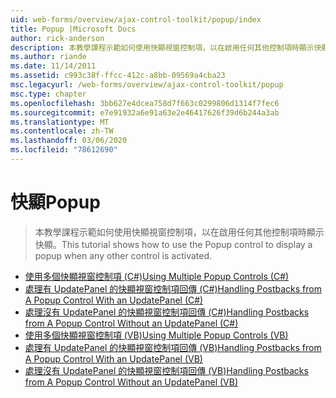 ```yaml
---
uid: web-forms/overview/ajax-control-toolkit/popup/index
title: Popup |Microsoft Docs
author: rick-anderson
description: 本教學課程示範如何使用快顯視窗控制項，以在啟用任何其他控制項時顯示快顯。
ms.author: riande
ms.date: 11/14/2011
ms.assetid: c993c38f-ffcc-412c-a8bb-09569a4cba23
msc.legacyurl: /web-forms/overview/ajax-control-toolkit/popup
msc.type: chapter
ms.openlocfilehash: 3bb627e4dcea758d7f663c0299806d1314f7fec6
ms.sourcegitcommit: e7e91932a6e91a63e2e46417626f39d6b244a3ab
ms.translationtype: MT
ms.contentlocale: zh-TW
ms.lasthandoff: 03/06/2020
ms.locfileid: "78612690"
---
```

# <a name="popup"></a><span data-ttu-id="ca7df-103">快顯</span><span class="sxs-lookup"><span data-stu-id="ca7df-103">Popup</span></span>

> <span data-ttu-id="ca7df-104">本教學課程示範如何使用快顯視窗控制項，以在啟用任何其他控制項時顯示快顯。</span><span class="sxs-lookup"><span data-stu-id="ca7df-104">This tutorial shows how to use the Popup control to display a popup when any other control is activated.</span></span>

- [<span data-ttu-id="ca7df-105">使用多個快顯視窗控制項 (C#)</span><span class="sxs-lookup"><span data-stu-id="ca7df-105">Using Multiple Popup Controls (C#)</span></span>](using-multiple-popup-controls-cs.md)
- [<span data-ttu-id="ca7df-106">處理有 UpdatePanel 的快顯視窗控制項回傳 (C#)</span><span class="sxs-lookup"><span data-stu-id="ca7df-106">Handling Postbacks from A Popup Control With an UpdatePanel (C#)</span></span>](handling-postbacks-from-a-popup-control-with-an-updatepanel-cs.md)
- [<span data-ttu-id="ca7df-107">處理沒有 UpdatePanel 的快顯視窗控制項回傳 (C#)</span><span class="sxs-lookup"><span data-stu-id="ca7df-107">Handling Postbacks from A Popup Control Without an UpdatePanel (C#)</span></span>](handling-postbacks-from-a-popup-control-without-an-updatepanel-cs.md)
- [<span data-ttu-id="ca7df-108">使用多個快顯視窗控制項 (VB)</span><span class="sxs-lookup"><span data-stu-id="ca7df-108">Using Multiple Popup Controls (VB)</span></span>](using-multiple-popup-controls-vb.md)
- [<span data-ttu-id="ca7df-109">處理有 UpdatePanel 的快顯視窗控制項回傳 (VB)</span><span class="sxs-lookup"><span data-stu-id="ca7df-109">Handling Postbacks from A Popup Control With an UpdatePanel (VB)</span></span>](handling-postbacks-from-a-popup-control-with-an-updatepanel-vb.md)
- [<span data-ttu-id="ca7df-110">處理沒有 UpdatePanel 的快顯視窗控制項回傳 (VB)</span><span class="sxs-lookup"><span data-stu-id="ca7df-110">Handling Postbacks from A Popup Control Without an UpdatePanel (VB)</span></span>](handling-postbacks-from-a-popup-control-without-an-updatepanel-vb.md)
